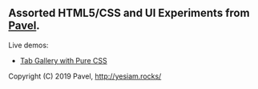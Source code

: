 ## Assorted HTML5/CSS and UI Experiments from [Pavel](http://yesiam.rocks/at_a_glance_of_pavel.pdf).

Live demos:
- [Tab Gallery with Pure CSS](https://codepen.io/yesiamrocks/full/jOEWQvQ)

Copyright (C) 2019 Pavel, http://yesiam.rocks/